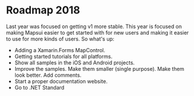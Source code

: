 # Roadmap 2018

Last year was focused on getting v1 more stable. This year is focused on making Mapsui easier to get started with for new users and making it easier to use for more kinds of users. So what's up:

- Adding a Xamarin.Forms MapControl.
- Getting started tutorials for all platforms.
- Show all samples in the iOS and Android projects.
- Improve the samples. Make them smaller (single purpose). Make them look better. Add comments.
- Start a proper documentation website.
- Go to .NET Standard











